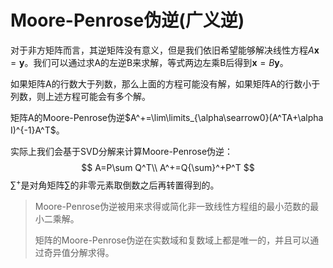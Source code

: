 # Moore-Penrose伪逆(广义逆)

对于非方矩阵而言，其逆矩阵没有意义，但是我们依旧希望能够解决线性方程$A\boldsymbol{x}=\boldsymbol{y}$。我们可以通过求A的左逆B来求解，等式两边左乘B后得到$\boldsymbol{x}=B\boldsymbol{y}$。

如果矩阵A的行数大于列数，那么上面的方程可能没有解，如果矩阵A的行数小于列数，则上述方程可能会有多个解。

矩阵A的Moore-Penrose伪逆$A^+=\lim\limits_{\alpha\searrow0}(A^TA+\alpha I)^{-1}A^T$。

实际上我们会基于SVD分解来计算Moore-Penrose伪逆：
$$
A=P\sum Q^T\\
A^+=Q{\sum}^+P^T
$$
${\sum}^+$是对角矩阵$\sum$的非零元素取倒数之后再转置得到的。

> Moore-Penrose伪逆被用来求得或简化非一致线性方程组的最小范数的最小二乘解。
>
> 矩阵的Moore-Penrose伪逆在实数域和复数域上都是唯一的，并且可以通过奇异值分解求得。